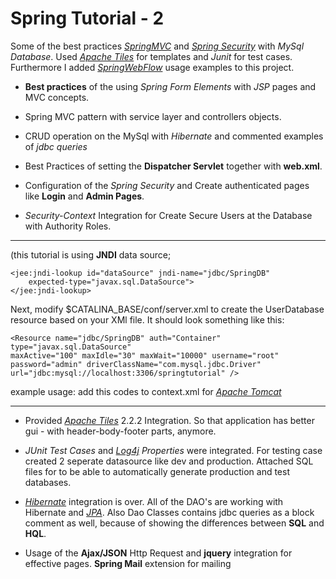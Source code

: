 # Spring Tutorial - 2

Some of the best practices *[SpringMVC](http://projects.spring.io/spring-framework/)* and *[Spring Security](http://projects.spring.io/spring-security/)* with *MySql Database*. Used *[Apache Tiles](https://tiles.apache.org/)* for templates and *Junit* for test cases. Furthermore I added *[SpringWebFlow](http://projects.spring.io/spring-webflow/)* usage examples to this project.

-	**Best practices** of the using *Spring Form Elements* with *JSP* pages and MVC concepts.

-	Spring MVC pattern with service layer and controllers objects. 

-	CRUD operation on the MySql with *Hibernate* and commented examples of *jdbc queries*

-	Best Practices of setting the **Dispatcher Servlet** together with **web.xml**. 

-	Configuration of the *Spring Security* and Create authenticated pages like **Login** and **Admin Pages**.

-	*Security-Context* Integration for Create Secure Users at the Database with Authority Roles.

-------------------------------------------------------------------------------------------------------------
(this tutorial is using **JNDI** data source; 
	
	<jee:jndi-lookup id="dataSource" jndi-name="jdbc/SpringDB"
		expected-type="javax.sql.DataSource">
	</jee:jndi-lookup> 


Next, modify $CATALINA_BASE/conf/server.xml to create the UserDatabase resource based on your XMl file. It should look something like this:

  
	<Resource name="jdbc/SpringDB" auth="Container" type="javax.sql.DataSource"
	maxActive="100" maxIdle="30" maxWait="10000" username="root"
	password="admin" driverClassName="com.mysql.jdbc.Driver"
	url="jdbc:mysql://localhost:3306/springtutorial" />


example usage: add this codes to context.xml for 
*[Apache Tomcat](https://tomcat.apache.org/tomcat-5.5-doc/jndi-resources-howto.html#UserDatabase_Resources)*

-------------------------------------------------------------------------------------------------------------
	
-	Provided *[Apache Tiles](https://tiles.apache.org/)* 2.2.2 Integration. So that application has better gui -	with header-body-footer parts, anymore.

-	*JUnit Test Cases* and *[Log4j](http://logging.apache.org/log4j/2.x/) Properties* were integrated. For testing case created 2 seperate datasource like dev and production. Attached SQL files for to be able to automatically generate production and test databases.

-	*[Hibernate](http://hibernate.org/orm/)* integration is over.
All of the DAO's are working with Hibernate and *[JPA](https://en.wikipedia.org/wiki/Java_Persistence_API)*.
Also Dao Classes contains jdbc queries as a block comment as well, because of showing the differences between **SQL** and **HQL**.


-	Usage of the **Ajax/JSON** Http Request and **jquery** integration for effective pages. **Spring Mail** extension for mailing


